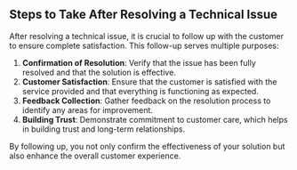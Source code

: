 ## Steps to Take After Resolving a Technical Issue

After resolving a technical issue, it is crucial to follow up with the customer to ensure complete satisfaction. This follow-up serves multiple purposes:

1. **Confirmation of Resolution**: Verify that the issue has been fully resolved and that the solution is effective.
2. **Customer Satisfaction**: Ensure that the customer is satisfied with the service provided and that everything is functioning as expected.
3. **Feedback Collection**: Gather feedback on the resolution process to identify any areas for improvement.
4. **Building Trust**: Demonstrate commitment to customer care, which helps in building trust and long-term relationships.

By following up, you not only confirm the effectiveness of your solution but also enhance the overall customer experience.